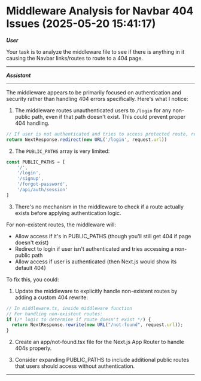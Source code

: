 <!-- Generated by SpecStory -->

# Middleware Analysis for Navbar 404 Issues (2025-05-20 15:41:17)

_**User**_

Your task is to analyze the middleware file to see if there is anything in it causing the Navbar links/routes to route to a 404 page.

---

_**Assistant**_



---

The middleware appears to be primarily focused on authentication and security rather than handling 404 errors specifically. Here's what I notice:

1. The middleware routes unauthenticated users to `/login` for any non-public path, even if that path doesn't exist. This could prevent proper 404 handling.

```typescript
// If user is not authenticated and tries to access protected route, redirect to login
return NextResponse.redirect(new URL('/login', request.url))
```

2. The `PUBLIC_PATHS` array is very limited:
```typescript
const PUBLIC_PATHS = [
    '/',
    '/login',
    '/signup',
    '/forgot-password',
    '/api/auth/session'
]
```

3. There's no mechanism in the middleware to check if a route actually exists before applying authentication logic.

For non-existent routes, the middleware will:
- Allow access if it's in PUBLIC_PATHS (though you'll still get 404 if page doesn't exist)
- Redirect to login if user isn't authenticated and tries accessing a non-public path
- Allow access if user is authenticated (then Next.js would show its default 404)

To fix this, you could:

1. Update the middleware to explicitly handle non-existent routes by adding a custom 404 rewrite:

```typescript
// In middleware.ts, inside middleware function
// For handling non-existent routes:
if (/* logic to determine if route doesn't exist */) {
  return NextResponse.rewrite(new URL("/not-found", request.url));
}
```

2. Create an app/not-found.tsx file for the Next.js App Router to handle 404s properly.

3. Consider expanding PUBLIC_PATHS to include additional public routes that users should access without authentication.

---

